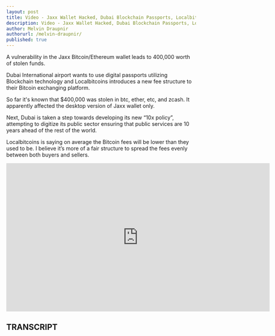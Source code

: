 ```yaml
---
layout: post
title: Video - Jaxx Wallet Hacked, Dubai Blockchain Passports, Localbitcoin fee update - Crypto Coin Show
description: Video - Jaxx Wallet Hacked, Dubai Blockchain Passports, Localbitcoin fee update - Crypto Coin Show
author: Melvin Draupnir
authorurl: /melvin-draupnir/
published: true
---
```


<p>A vulnerability in the Jaxx Bitcoin/Ethereum wallet leads to 400,000 worth of stolen funds.</p>

<p>Dubai International airport wants to use digital passports utilizing Blockchain technology and Localbitcoins introduces a new fee structure to their Bitcoin exchanging platform.</p>

<p>So far it's known that $400,000 was stolen in btc, ether, etc, and zcash. It apparently affected the desktop version of Jaxx wallet only.</p>

<p>Next, Dubai is taken a step towards developing its new “10x policy”, attempting to digitize its public sector ensuring that public services are 10 years ahead of the rest of the world.</p>

<p>Localbitcoins is saying on average the Bitcoin fees will be lower than they used to be. I believe it’s more of a fair structure to spread the fees evenly between both buyers and sellers.</p>

<center><iframe width="700" height="394" src="https://www.youtube.com/embed/ae5unnDP1N4" frameborder="0" allowfullscreen></iframe></center>

<h2>TRANSCRIPT</h2>
